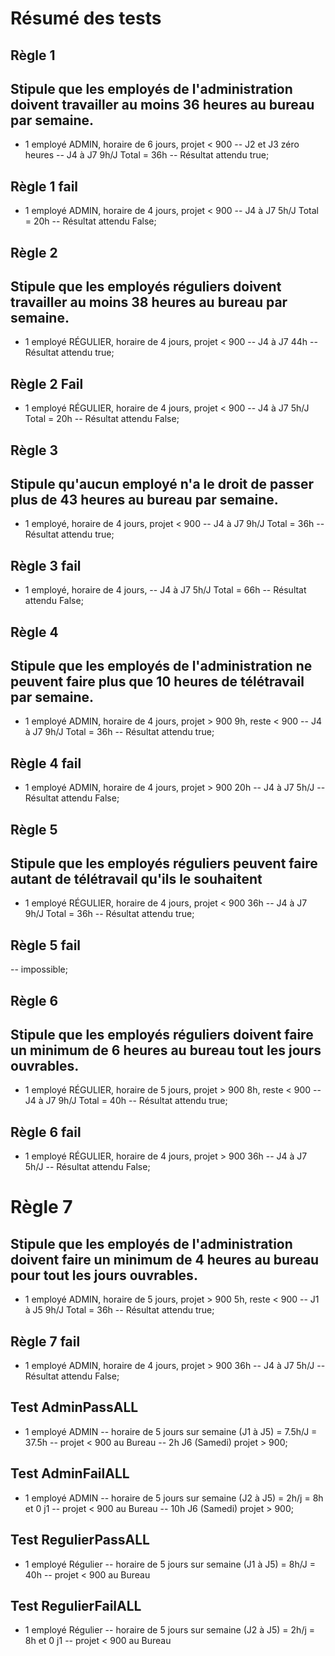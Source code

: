 # Résumé des tests

## Règle 1
## Stipule que les employés de l'administration doivent travailler au moins 36 heures au bureau par semaine.
- 1 employé ADMIN, horaire de 6 jours, projet < 900
-- J2 et J3 zéro heures
-- J4 à J7 9h/J Total = 36h
-- Résultat attendu true;

## Règle 1 fail
- 1 employé ADMIN, horaire de 4 jours, projet < 900
-- J4 à J7 5h/J Total = 20h
-- Résultat attendu False;

## Règle 2
## Stipule que les employés réguliers doivent travailler au moins 38 heures au bureau par semaine.
- 1 employé RÉGULIER, horaire de 4 jours, projet < 900
-- J4 à J7 44h
-- Résultat attendu true;

## Règle 2 Fail
- 1 employé RÉGULIER, horaire de 4 jours, projet < 900
-- J4 à J7 5h/J Total = 20h
-- Résultat attendu False;

## Règle 3
## Stipule qu'aucun employé n'a le droit de passer plus de 43 heures au bureau par semaine.
- 1 employé, horaire de 4 jours, projet < 900
-- J4 à J7 9h/J Total = 36h
-- Résultat attendu true;

## Règle 3 fail
- 1 employé, horaire de 4 jours, 
-- J4 à J7 5h/J Total = 66h
-- Résultat attendu False;

## Règle 4
## Stipule que les employés de l'administration ne peuvent faire plus que 10 heures de télétravail par semaine.
- 1 employé ADMIN, horaire de 4 jours, projet > 900 9h, reste < 900
-- J4 à J7 9h/J Total = 36h
-- Résultat attendu true;

## Règle 4 fail
- 1 employé ADMIN, horaire de 4 jours, projet > 900 20h
-- J4 à J7 5h/J 
-- Résultat attendu False;

## Règle 5
## Stipule que les employés réguliers peuvent faire autant de télétravail qu'ils le souhaitent
- 1 employé RÉGULIER, horaire de 4 jours, projet < 900 36h
-- J4 à J7 9h/J Total = 36h
-- Résultat attendu true;

## Règle 5 fail
-- impossible;

## Règle 6
## Stipule que les employés réguliers doivent faire un minimum de 6 heures au bureau tout les jours ouvrables.
- 1 employé RÉGULIER, horaire de 5 jours, projet > 900 8h, reste < 900
-- J4 à J7 9h/J Total = 40h
-- Résultat attendu true;

## Règle 6 fail
- 1 employé RÉGULIER, horaire de 4 jours, projet > 900 36h
-- J4 à J7 5h/J 
-- Résultat attendu False;

# Règle 7
## Stipule que les employés de l'administration doivent faire un minimum de 4 heures au bureau pour tout les jours ouvrables.
- 1 employé ADMIN, horaire de 5 jours, projet > 900 5h, reste < 900
-- J1 à J5 9h/J Total = 36h
-- Résultat attendu true;

## Règle 7 fail
- 1 employé ADMIN, horaire de 4 jours, projet > 900 36h
-- J4 à J7 5h/J 
-- Résultat attendu False;

## Test AdminPassALL
- 1 employé ADMIN
-- horaire de 5 jours sur semaine (J1 à J5) = 7.5h/J = 37.5h
-- projet < 900 au Bureau
-- 2h J6 (Samedi) projet > 900;

## Test AdminFailALL
- 1 employé ADMIN
-- horaire de 5 jours sur semaine (J2 à J5) = 2h/j = 8h et 0 j1
-- projet < 900 au Bureau
-- 10h J6 (Samedi) projet > 900;

## Test RegulierPassALL
- 1 employé Régulier
-- horaire de 5 jours sur semaine (J1 à J5) = 8h/J = 40h
-- projet < 900 au Bureau

## Test RegulierFailALL
- 1 employé Régulier
-- horaire de 5 jours sur semaine (J2 à J5) = 2h/j = 8h et 0 j1
-- projet < 900 au Bureau
